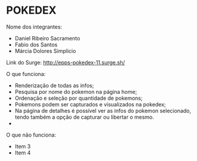 # POKEDEX

Nome dos integrantes: 
- Daniel Ribeiro Sacramento
- Fabio dos Santos
- Márcia Dolores Simplicio

Link do Surge: http://epps-pokedex-11.surge.sh/

O que funciona:
- Renderização de todas as infos;
- Pesquisa por nome do pokemon na página home;
- Ordenação e seleção por quantidade de pokemons;
- Pokemons podem ser capturados e visualizados na pokedex;
- Na página de detalhes é possível ver as infos do pokemon selecionado,
tendo também a opção de capturar ou libertar o mesmo. 
- 

O que não funciona: 
- Item 3
- Item 4

